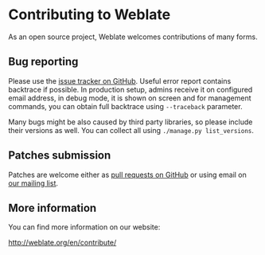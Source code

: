 # Contributing to Weblate

As an open source project, Weblate welcomes contributions of many forms.

## Bug reporting

Please use the [issue tracker on GitHub][1]. Useful error report contains
backtrace if possible. In production setup, admins receive it on configured
email address, in debug mode, it is shown on screen and for management
commands, you can obtain full backtrace using ``--traceback`` parameter.

Many bugs might be also caused by third party libraries, so please include
their versions as well. You can collect all using
``./manage.py list_versions``.

[1]: https://github.com/nijel/weblate/issues

## Patches submission

Patches are welcome either as [pull requests on GitHub][2] or using email on
[our mailing list][3].

[2]: https://github.com/nijel/weblate/pulls
[3]: https://lists.cihar.com/cgi-bin/mailman/listinfo/weblate

## More information

You can find more information on our website:

http://weblate.org/en/contribute/
